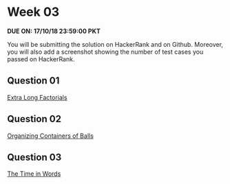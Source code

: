 # Week 03

**DUE ON: 17/10/18 23:59:00 PKT**


You will be submitting the solution on HackerRank and on Github. Moreover, you will also add a screenshot showing the number of test cases you passed on HackerRank.

## Question 01
[Extra Long Factorials](https://www.hackerrank.com/challenges/extra-long-factorials/problem)

## Question 02
[Organizing Containers of Balls](https://www.hackerrank.com/challenges/organizing-containers-of-balls/problem)

## Question 03
[The Time in Words](https://www.hackerrank.com/challenges/the-time-in-words/problem)
